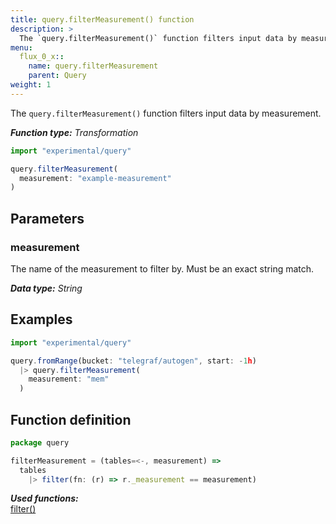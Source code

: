 ```yaml
---
title: query.filterMeasurement() function
description: >
  The `query.filterMeasurement()` function filters input data by measurement.
menu:
  flux_0_x::
    name: query.filterMeasurement
    parent: Query
weight: 1
---
```


The `query.filterMeasurement()` function filters input data by measurement.

_**Function type:** Transformation_

```js
import "experimental/query"

query.filterMeasurement(
  measurement: "example-measurement"
)
```

## Parameters

### measurement
The name of the measurement to filter by.
Must be an exact string match.

_**Data type:** String_

## Examples

```js
import "experimental/query"

query.fromRange(bucket: "telegraf/autogen", start: -1h)
  |> query.filterMeasurement(
    measurement: "mem"
  )
```

## Function definition
```js
package query

filterMeasurement = (tables=<-, measurement) =>
  tables
    |> filter(fn: (r) => r._measurement == measurement)
```

_**Used functions:**_  
[filter()](/flux/v0.x/stdlib/built-in/transformations/filter/)
